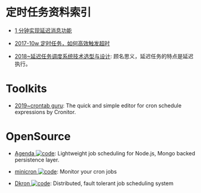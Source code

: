 # 定时任务资料索引

- [1 分钟实现延迟消息功能](http://6me.us/wVHFB)

- [2017-10w 定时任务，如何高效触发超时](http://6me.us/gZ8)

- [2018~延迟任务调度系统技术选型与设计](http://blog.csdn.net/yigezei/article/details/79286225): 顾名思义，延迟任务的特点是延迟执行。

# Toolkits

- [2019~crontab guru](https://crontab.guru/#5_0_*_8_*): The quick and simple editor for cron schedule expressions by Cronitor.

# OpenSource

- [Agenda ![code](https://ng-tech.icu/assets/code.svg)](https://github.com/agenda/agenda): Lightweight job scheduling for Node.js, Mongo backed persistence layer.

- [minicron ![code](https://ng-tech.icu/assets/code.svg)](https://github.com/jamesrwhite/minicron): Monitor your cron jobs

- [Dkron ![code](https://ng-tech.icu/assets/code.svg)](https://github.com/victorcoder/dkron): Distributed, fault tolerant job scheduling system
